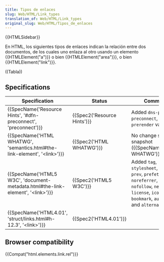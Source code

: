 ```yaml
---
title: Tipos de enlaces
slug: Web/HTML/Link_types
translation_of: Web/HTML/Link_types
original_slug: Web/HTML/Tipos_de_enlaces
---
```

<p>{{HTMLSidebar}}</p>

<p><span class="seoSummary">En HTML, los siguientes tipos de enlaces indican la relación entre dos documentos, de los cuales uno enlaza al otro usando un elemento {{HTMLElement("a")}} o bien {{HTMLElement("area")}}, o bien {{HTMLElement("link")}}.</span></p>

((Tabla))

<h2 id="Specifications" name="Specifications">Specifications</h2>

<table class="standard-table">
 <thead>
  <tr>
   <th scope="col">Specification</th>
   <th scope="col">Status</th>
   <th scope="col">Comment</th>
  </tr>
 </thead>
 <tbody>
  <tr>
   <td>{{SpecName('Resource Hints', '#dfn-preconnect', 'preconnect')}}</td>
   <td>{{Spec2('Resource Hints')}}</td>
   <td>Added <code>dns-prefetch</code>, <code>preconnect</code>, and <code>prerender</code> values.</td>
  </tr>
  <tr>
   <td>{{SpecName('HTML WHATWG', 'semantics.html#the-link-element', '&lt;link&gt;')}}</td>
   <td>{{Spec2('HTML WHATWG')}}</td>
   <td>No change since last snapshot ({{SpecName('HTML WHATWG')}})</td>
  </tr>
  <tr>
   <td>{{SpecName('HTML5 W3C', 'document-metadata.html#the-link-element', '&lt;link&gt;')}}</td>
   <td>{{Spec2('HTML5 W3C')}}</td>
   <td>Added <code>tag</code>, <code>stylesheet</code>, <code>search</code>, <code>prev</code>, <code>prefetch</code>, <code>noreferrer</code>, <code>nofollow</code>, <code>next</code>, <code>license</code>, <code>icon</code>, <code>help</code>, <code>bookmark</code>, <code>author</code>, and <code>alternate</code>.</td>
  </tr>
  <tr>
   <td>{{SpecName('HTML4.01', 'struct/links.html#h-12.3', '&lt;link&gt;')}}</td>
   <td>{{Spec2('HTML4.01')}}</td>
   <td> </td>
  </tr>
 </tbody>
</table>

<h2 id="Browser_compatibility">Browser compatibility</h2>

{{Compat("html.elements.link.rel")}}
